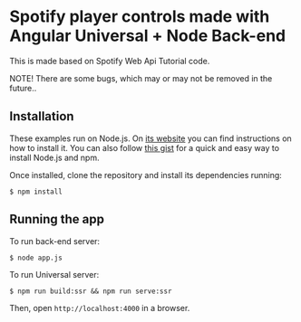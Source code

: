 # Spotify player controls made with Angular Universal + Node Back-end

This is made based on Spotify Web Api Tutorial code. 

NOTE! There are some bugs, which may or may not be removed in the future..


## Installation

These examples run on Node.js. On [its website](http://www.nodejs.org/download/) you can find instructions on how to install it. You can also follow [this gist](https://gist.github.com/isaacs/579814) for a quick and easy way to install Node.js and npm.

Once installed, clone the repository and install its dependencies running:

    $ npm install



## Running the app


To run back-end server:

    $ node app.js
    
To run Universal server:

    $ npm run build:ssr && npm run serve:ssr

Then, open `http://localhost:4000` in a browser.





